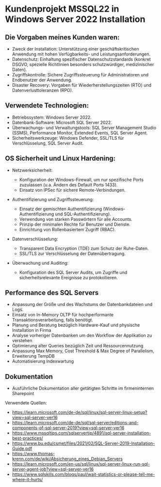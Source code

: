# Kundenprojekt MSSQL22 in Windows Server 2022 Installation

## Die Vorgaben meines Kunden waren: 
- Zweck der Installation: Unterstützung einer geschäftskritischen Anwendung mit hohen Verfügbarkeits- und Leistungsanforderungen.
- Datenschutz: Einhaltung spezifischer Datenschutzstandards (konkret DSGVO, spezielle Richtlinien besonders schutzwürdiger, medizinischer Daten).
- Zugriffskontrolle: Sichere Zugriffssteuerung für Administratoren und Endbenutzer der Anwendung.
- Disaster Recovery: Vorgaben für Wiederherstellungszeiten (RTO) und Datenverlusttoleranzen (RPO).

## Verwendete Technologien:
- Betriebssystem: Windows Server 2022.
- Datenbank-Software: Microsoft SQL Server 2022.
- Überwachungs- und Verwaltungstools: SQL Server Management Studio (SSMS), Performance Monitor, Extended Events, SQL Server Agent.
- Sicherheitswerkzeuge: Windows Defender, SSL/TLS für Verschlüsselung, SQL Server Audit.

## OS Sicherheit und Linux Hardening:
- Netzwerksicherheit:
  - Konfiguration der Windows-Firewall, um nur spezifische Ports zuzulassen (u.a. Ändern des Default Ports 1433).
  - Einsatz von IPSec für sichere Remote-Verbindungen.
    
- Authentifizierung und Zugriffssteuerung:
  - Einsatz der gemischten Authentifizierung (Windows-Authentifizierung und SQL-Authentifizierung).
  - Verwendung von starken Passwörtern für alle Accounts.
  - Prinzip der minimalen Rechte für Benutzer und Dienste.
  - Einrichtung von Rollenbasiertem Zugriff (RBAC).
 
- Datenverschlüsselung:
  - Transparent Data Encryption (TDE) zum Schutz der Ruhe-Daten.
  - SSL/TLS zur Verschlüsselung der Datenübertragung.

- Überwachung und Auditing:
  - Konfiguration des SQL Server Audits, um Zugriffe und sicherheitsrelevante Ereignisse zu protokollieren.

## Performance des SQL Servers
- Anpassung der Größe und des Wachstums der Datenbankdateien und Logs.
- Einsatz von In-Memory OLTP für hochperformante Transaktionsverarbeitung, falls benötigt.
- Planung und Beratung bezüglich Hardware-Kauf und physische Installation in Firma
- Analyse vorheriger Datenbanken um den Workflow der Applikation zu verstehen
- Optimierung alter Queries bezüglich Zeit und Ressourcennutzung
- Anpassung Max Memory, Cost Threshold & Max Degree of Parallelism, Erweiterung TempDB
- Automatisierung Indexwartung



## Dokumentation
- Ausführliche Dokumentation aller getätigten Schritte im firmeninternen Sharepoint














Verwendete Quellen:
- https://learn.microsoft.com/de-de/sql/linux/sql-server-linux-setup?view=sql-server-ver16
- https://learn.microsoft.com/de-de/sql/sql-server/editions-and-components-of-sql-server-2019?view=sql-server-ver16
- https://www.mssqltips.com/sqlservertip/4891/sql-server-installation-best-practices/
- https://www.bu.edu/csmet/files/2021/02/SQL-Server-2019-Installation-Guide.pdf
- https://www.thomas-krenn.com/de/wiki/Absicherung_eines_Debian_Servers
- https://learn.microsoft.com/en-us/sql/linux/sql-server-linux-run-sql-server-agent-job?view=sql-server-ver16
- https://www.sqlskills.com/blogs/paul/wait-statistics-or-please-tell-me-where-it-hurts/

